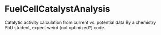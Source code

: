 FuelCellCatalystAnalysis
========================

Catalytic activity calculation from current vs. potential data
By a chemistry PhD student, expect weird (not optimized?) code.
